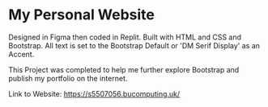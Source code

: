 # My Personal Website
Designed in Figma then coded in Replit. Built with HTML and CSS and Bootstrap. All text is set to the Bootstrap Default or 'DM Serif Display' as an Accent.

This Project was completed to help me further explore Bootstrap and publish my portfolio on the internet.

Link to Website: https://s5507056.bucomputing.uk/

